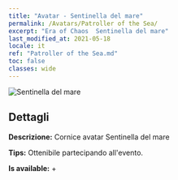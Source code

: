 ```yaml
---
title: "Avatar - Sentinella del mare"
permalink: /Avatars/Patroller of the Sea/
excerpt: "Era of Chaos  Sentinella del mare"
last_modified_at: 2021-05-18
locale: it
ref: "Patroller of the Sea.md"
toc: false
classes: wide
---
```

 ![Sentinella del mare](/images/a/avatarFrame_102.png)

## Dettagli

 **Descrizione:** Cornice avatar Sentinella del mare 

 **Tips:** Ottenibile partecipando all'evento. 

 **Is available:**  + 

